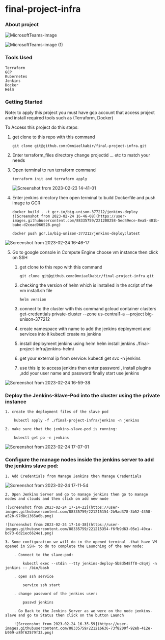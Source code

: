 # final-project-infra

### About project 

![MicrosoftTeams-image](https://user-images.githubusercontent.com/88335759/220899117-541f5776-8f8a-426e-998a-0deb9e0af0a9.png)

![MicrosoftTeams-image (1)](https://user-images.githubusercontent.com/88335759/220899297-7eddd971-0265-4c39-adcb-f3b11615de93.png)

### Tools Used

    Terraform
    GCP
    Kubernetes
    Jenkins
    Docker
    Helm
    
### Getting Started
  
  Note: to apply this project you must have gcp account that access project and install required tools such as (Terraform, Docker)
  
  To Access this project do this steps:
    
   1) get clone to this repo with this command
      
          git clone git@github.com:Omniaelkabir/final-project-infra.git
      
   2) Enter terraform_files directory change projectid ... etc to match your needs
    
   3) Open terminal to run terraform command
    
          terraform init and terraform apply
      ![Screenshot from 2023-02-23 14-41-01](https://user-images.githubusercontent.com/88335759/221208020-3fb944d6-152c-4a8c-a342-e1bd6187be35.png)    
      
   4) Enter jenkins directory then open terminal to build Dockerfile and push image to GCR
      
          docker build . -t gcr.io/big-unison-377212/jenkins-deploy
          ![Screenshot from 2023-02-24 16-46-08](https://user-images.githubusercontent.com/88335759/221208258-5ed49ece-8ea5-401b-babe-d2cead966528.png)

          docker push gcr.io/big-unison-377212/jenkins-deploy:latest
          
          
![Screenshot from 2023-02-24 16-46-17](https://user-images.githubusercontent.com/88335759/221208864-205c3d74-3462-4952-801d-085a9a69d260.png)

   5) Go to google console in Compute Engine choose vm instance then click on SSH
    
      1. get clone to this repo with this command
        
             git clone git@github.com:Omniaelkabir/final-project-infra.git
              
      2. checking the version of helm which is installed in the script of the vm install.sh file
      
             helm version
        
      3. connect to the cluster with this command 
            gcloud container clusters get-credentials private-cluster --zone us-central1-a --project big-unison-377212
            
      4. create namespace with name to add the jenkins deployment and services into it
            kubectl create ns jenkins

      5. install deployment jenkins using helm
            helm install jenkins ./final-project-infra/jenkins-helm/
            
      6. get your external ip from service:
            kubectl get svc -n jenkins 
            
      7.  use this ip to access jenkins then enter password , install plugins ,add your user name and password finally start use jenkins
      
            
![Screenshot from 2023-02-24 16-59-38](https://user-images.githubusercontent.com/88335759/221211348-45209f29-fe77-4eb5-91f9-173543024738.png)
    
### Deploy the Jenkins-Slave-Pod into the cluster using the private instance

    1. create the deployment files of the slave pod
        
        kubectl apply -f ./final-project-infra/jenkins -n jenkins
        
    2. make sure that the jenkins-slave-pod is running:
    
        kubectl get po -n jenkins
        
![Screenshot from 2023-02-24 17-07-01](https://user-images.githubusercontent.com/88335759/221213131-75d55aa4-adbd-4a90-baf1-77ac76f9bfaa.png)

### Configure the manage nodes inside the jenkins server to add the jenkins slave pod:

    1. Add Credentials from Manage Jenkins then Manage Credentials
    
![Screenshot from 2023-02-24 17-11-54](https://user-images.githubusercontent.com/88335759/221214553-381e160f-ea8d-4443-88cf-46cb4251abc4.png)

    2. Open Jenkins Server and go to manage jenkins then go to manage nodes and clouds and then click on add new node
    
    ![Screenshot from 2023-02-24 17-14-22](https://user-images.githubusercontent.com/88335759/221215154-2b9ad378-3b52-4358-a52b-97d8c1365a6b.png)
    
    ![Screenshot from 2023-02-24 17-14-38](https://user-images.githubusercontent.com/88335759/221215354-f6fb9d63-05e1-40ca-bd73-6d21ec6624e1.png)
    
    3. Some configuration we will do in the opened terminal -that have VM opened in SSH- to do to complete the Launching of the new node:

        . Connect to the slave-pod:
        
            kubectl exec --stdin --tty jenkins-deploy-5b8d548ff8-c8q4j -n jenkins -- /bin/bash 
        
        . open ssh service
        
            service ssh start
            
        . change password of the jenkins user:
    
            passwd jenkins
            
        . Go Back to the Jenkins Server as we were on the node jenkins-slave and go to Status then click on the button Launch
        
        ![Screenshot from 2023-02-24 16-35-59](https://user-images.githubusercontent.com/88335759/221216636-73f8200f-92eb-412e-b909-a89f62579f33.png)

        



        
      
      
      
      


      
    
    
    
      

